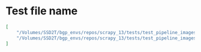 # Test file name

```json
[
    "/Volumes/SSD2T/bgp_envs/repos/scrapy_13/tests/test_pipeline_images.py",
    "/Volumes/SSD2T/bgp_envs/repos/scrapy_13/tests/test_pipeline_images.py"
]
```
